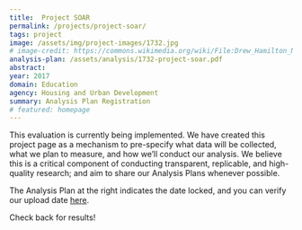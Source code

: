 ```yaml
---
title:  Project SOAR
permalink: /projects/project-soar/
tags: project  
image: /assets/img/project-images/1732.jpg  
# image-credit: https://commons.wikimedia.org/wiki/File:Drew_Hamilton_NYCHA_jeh.jpg
analysis-plan: /assets/analysis/1732-project-soar.pdf
abstract: 
year: 2017  
domain: Education
agency: Housing and Urban Development
summary: Analysis Plan Registration
# featured: homepage
---
```

This evaluation is currently being implemented. We have created this project page as a mechanism to pre-specify what data will be collected, what we plan to measure, and how we’ll conduct our analysis. We believe this is a critical component of conducting transparent, replicable, and high-quality research; and aim to share our Analysis Plans whenever possible.

The Analysis Plan at the right indicates the date locked, and you can verify our upload date <a href="https://github.com/gsa-oes/office-of-evaluation-sciences/tree/master/assets/analysis">here</a>. 

Check back for results!
